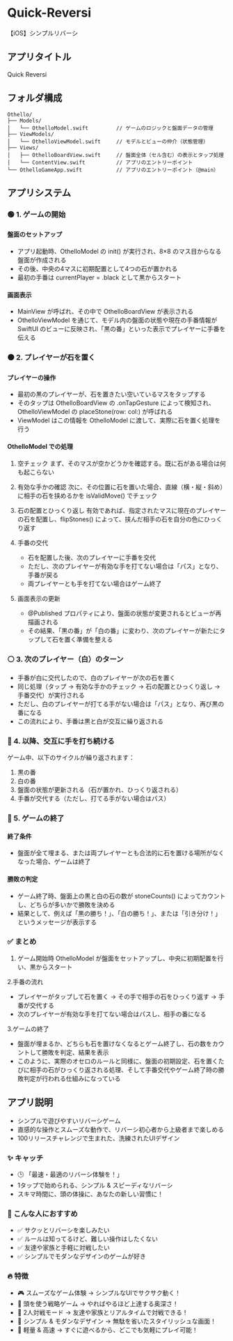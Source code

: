 # Quick-Reversi
【iOS】シンプルリバーシ

## アプリタイトル
Quick Reversi

## フォルダ構成
```
Othello/ 
├── Models/
│   └── OthelloModel.swift         // ゲームのロジックと盤面データの管理
├── ViewModels/
│   └── OthelloViewModel.swift     // モデルとビューの仲介（状態管理）
├── Views/
│   ├── OthelloBoardView.swift     // 盤面全体（セル含む）の表示とタップ処理
│   └── ContentView.swift          // アプリのエントリーポイント
└── OthelloGameApp.swift           // アプリのエントリーポイント（@main）
```

## アプリシステム
### 🟢 1. ゲームの開始
#### 盤面のセットアップ
* アプリ起動時、OthelloModel の init() が実行され、8×8 のマス目からなる盤面が作成される
* その後、中央の4マスに初期配置として4つの石が置かれる
* 最初の手番は currentPlayer = .black として黒からスタート

#### 画面表示
* MainView が呼ばれ、その中で OthelloBoardView が表示される
* OthelloViewModel を通じて、モデル内の盤面の状態や現在の手番情報が SwiftUI のビューに反映され、「黒の番」といった表示でプレイヤーに手番を伝える
  
### ⚫ 2. プレイヤーが石を置く
#### プレイヤーの操作
* 最初の黒のプレイヤーが、石を置きたい空いているマスをタップする
* そのタップは OthelloBoardView の .onTapGesture によって検知され、OthelloViewModel の placeStone(row: col:) が呼ばれる
* ViewModel はこの情報を OthelloModel に渡して、実際に石を置く処理を行う

#### OthelloModel での処理
1. 空チェック
   まず、そのマスが空かどうかを確認する。既に石がある場合は何も起こらない

2. 有効な手かの確認
   次に、その位置に石を置いた場合、直線（横・縦・斜め）に相手の石を挟めるかを isValidMove() でチェック

4. 石の配置とひっくり返し
   有効であれば、指定されたマスに現在のプレイヤーの石を配置し、flipStones() によって、挟んだ相手の石を自分の色にひっくり返す

5. 手番の交代
   * 石を配置した後、次のプレイヤーに手番を交代
   * ただし、次のプレイヤーが有効な手を打てない場合は「パス」となり、手番が戻る
   * 両プレイヤーとも手を打てない場合はゲーム終了

6. 画面表示の更新
   * @Published プロパティにより、盤面の状態が変更されるとビューが再描画される
   * その結果、「黒の番」が「白の番」に変わり、次のプレイヤーが新たにタップして石を置く準備を整える


### ⚪ 3. 次のプレイヤー（白）のターン
* 手番が白に交代したので、白のプレイヤーが次の石を置く
* 同じ処理（タップ → 有効な手かのチェック → 石の配置とひっくり返し → 手番交代）が実行される
* ただし、白のプレイヤーが打てる手がない場合は「パス」となり、再び黒の番になる
* この流れにより、手番は黒と白が交互に繰り返される

### 🔄 4. 以降、交互に手を打ち続ける
ゲーム中、以下のサイクルが繰り返されます：
  1. 黒の番
  2. 白の番
  3. 盤面の状態が更新される（石が置かれ、ひっくり返される）
  4. 手番が交代する（ただし、打てる手がない場合はパス）

### 🛑 5. ゲームの終了
#### 終了条件
* 盤面が全て埋まる、または両プレイヤーとも合法的に石を置ける場所がなくなった場合、ゲームは終了

#### 勝敗の判定
* ゲーム終了時、盤面上の黒と白の石の数が stoneCounts() によってカウントし、どちらが多いかで勝敗を決める
* 結果として、例えば「黒の勝ち！」、「白の勝ち！」、または「引き分け！」というメッセージが表示する

### ✅ まとめ
1. ゲーム開始時
   OthelloModel が盤面をセットアップし、中央に初期配置を行い、黒からスタート

2.手番の流れ
* プレイヤーがタップして石を置く → その手で相手の石をひっくり返す → 手番が交代する
* 次のプレイヤーが有効な手を打てない場合はパスし、相手の番になる

3.ゲームの終了
* 盤面が埋まるか、どちらも石を置けなくなるとゲーム終了し、石の数をカウントして勝敗を判定、結果を表示
* このように、実際のオセロのルールと同様に、盤面の初期設定、石を置くたびに相手の石がひっくり返される処理、そして手番交代やゲーム終了時の勝敗判定が行われる仕組みになっている


## アプリ説明
* シンプルで遊びやすいリバーシゲーム
* 直感的な操作とスムーズな動作で、リバーシ初心者から上級者まで楽しめる
* 100リリースチャレンジで生まれた、洗練されたUIデザイン

### ✨ キャッチ
* 🕒 「最速・最適のリバーシ体験を！」
* 1タップで始められる、シンプル & スピーディなリバーシ
* スキマ時間に、頭の体操に、あなたの新しい習慣に！

### 🎯 こんな人におすすめ
* ✅ サクッとリバーシを楽しみたい
* ✅ ルールは知ってるけど、難しい操作はしたくない
* ✅ 友達や家族と手軽に対戦したい
* ✅ シンプルでモダンなデザインのゲームが好き

### 🔥 特徴
* 🎮 スムーズなゲーム体験 → シンプルなUIでサクサク動く！
* 🧠 頭を使う戦略ゲーム → やればやるほど上達する奥深さ！
* 👥 2人対戦モード → 友達や家族とリアルタイムで対戦できる！
* 🎨 シンプル & モダンなデザイン → 無駄を省いたスタイリッシュな画面！
* 🚀 軽量 & 高速 → すぐに遊べるから、どこでも気軽にプレイ可能！
